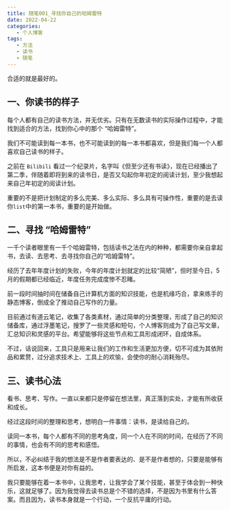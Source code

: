 ```yaml
---
title: 随笔001_寻找你自己的哈姆雷特
date: 2022-04-22 
categories:
   - 个人博客
tags: 
   - 方法
   - 读书
   - 随笔
---
```

合适的就是最好的。
<!-- more -->

## 一、你读书的样子
每个人都有自己的读书方法，并无优劣。只有在无数读书的实际操作过程中，才能找到适合的方法，找到你心中的那个 “哈姆雷特”。

我们不可能读到每一本书，也不可能读到的每一本书都喜欢，但是我们每一个人都喜欢自己读书的样子。

之前在 `Bilibili` 看过一个纪录片，名字叫《但至少还有书读》，现在已经播出了第二季，伴随着即将到来的读书日，是否又勾起你年初定的阅读计划，至少我想起来自己年初定的阅读计划。

重要的不是把计划制定的多么完美、多么实际、多么具有可操作性，重要的是去读你`list`中的第一本书，重要的是开始做。

## 二、寻找 “哈姆雷特”

一千个读者眼里有一千个哈姆雷特，包括读书之法在内的种种，都需要你亲自拿起书，去读、去思考、去寻找你自己的“哈姆雷特”。

经历了去年年度计划的失败，今年的年度计划就定的比较“简陋”，但时至今日，5月的假期都已经临近，年度任务完成度惨不忍睹。

前一段时间抽时间在储备自己计算机方面的知识技能，也是机缘巧合，拿来练手的静态博客，倒成全了推动自己写作的力量。

目前通过有道云笔记，收集了各类素材，通过简单的分类整理，形成了自己的知识储备库，通过浮墨笔记，搜罗了一些灵感和短句，个人博客则成为了自己写文章，汇总知识和灵感的平台。希望能够将这些节点和工具形成闭环，自成体系。

不过，话说回来，工具只是用来让我们的工作和生活更加方便，切不可成为其依附品和累赘，过分追求技术上、工具上的欢愉，会使你的耐心消耗殆尽。

## 三、读书心法

看书、思考、写作。一直以来都只是停留在想法里，真正落到实处，才能有所收获和成长。

经过这段时间的整理和思考，想明白一件事情：读书，是读给自己的。

读同一本书，每个人都有不同的思考角度，同一个人在不同的时间，在经历了不同的事情，也会有不同的思考和感悟。

所以，不必纠结于我的想法是不是作者要表达的、是不是作者想的，只要是能够有所启发，这本书便是对你有益的。

我只要能够在着一本书中，让我思考，让我学会了某个技能，甚至于体会到一种快乐，这就足够了。因为我觉得去读书总是个不错的选择，不是因为书里有什么答案。而且因为，读书本身就是一个行动，一个反抗平庸的行动。

